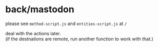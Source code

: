 # back/mastodon

please see `method-script.js` and `entities-script.js` at `/`

deal with the actions later.  
(if the destnations are remote, run another function to work with that.)
